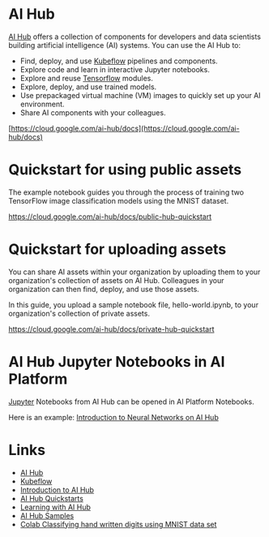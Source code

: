 
# AI Hub

[AI Hub](https://aihub.cloud.google.com/u/0/) offers a collection of components for developers and data scientists building artificial intelligence (AI) systems. You can use the AI Hub to:

- Find, deploy, and use [Kubeflow](Kubeflow) pipelines and components.
- Explore code and learn in interactive Jupyter notebooks.
- Explore and reuse [Tensorflow](Tensorflow) modules.
- Explore, deploy, and use trained models.
- Use prepackaged virtual machine (VM) images to quickly set up your AI environment.
- Share AI components with your colleagues.


[https://cloud.google.com/ai-hub/docs](https://cloud.google.com/ai-hub/docs)



# Quickstart for using public assets

The example notebook guides you through the process of training two TensorFlow image classification models using the MNIST dataset.

https://cloud.google.com/ai-hub/docs/public-hub-quickstart

# Quickstart for uploading assets

You can share AI assets within your organization by uploading them to your organization's collection of assets on AI Hub. Colleagues in your organization can then find, deploy, and use those assets.

In this guide, you upload a sample notebook file, hello-world.ipynb, to your organization's collection of private assets.

https://cloud.google.com/ai-hub/docs/private-hub-quickstart

# AI Hub Jupyter Notebooks in AI Platform

[Jupyter](Jupyter) Notebooks from AI Hub can be opened in AI Platform Notebooks. 

Here is an example:
[Introduction to Neural Networks on AI Hub](https://aihub.cloud.google.com/p/products%2Fbda88ef5-fbf1-4d54-8d61-51433f30cb47)



# Links

- [AI Hub](https://aihub.cloud.google.com/u/0/)
- [Kubeflow](https://www.kubeflow.org/)
- [Introduction to AI Hub](https://cloud.google.com/ai-hub/docs/introduction)
- [AI Hub Quickstarts](https://cloud.google.com/ai-hub/docs/quickstarts)
- [Learning with AI Hub](https://cloud.google.com/ai-hub/docs/learn)
- [AI Hub Samples](https://cloud.google.com/ai-hub/docs/samples)
- [Colab Classifying hand written digits using MNIST data set](https://colab.research.google.com/notebooks/mlcc/multi-class_classification_of_handwritten_digits.ipynb)
